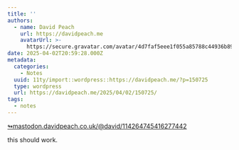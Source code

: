 ```yaml
---
title: ''
authors:
  - name: David Peach
    url: https://davidpeach.me
    avatarUrl: >-
      https://secure.gravatar.com/avatar/4d7faf5eee1f055a85788c44936b8995eaab6dfb004e7854ec747ccb272e91ee?s=96&d=mm&r=g
date: 2025-04-02T20:59:28.000Z
metadata:
  categories:
    - Notes
  uuid: 11ty/import::wordpress::https://davidpeach.me/?p=150725
  type: wordpress
  url: https://davidpeach.me/2025/04/02/150725/
tags:
  - notes
---
```

[↬mastodon.davidpeach.co.uk/@david/114264745416277442](https://mastodon.davidpeach.co.uk/@david/114264745416277442 "This post is a response to the referenced content.")

this should work.